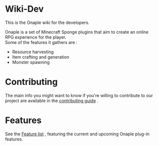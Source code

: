 # Wiki-Dev
This is the Onaple wiki for the developers.  

Onaple is a set of Minecraft Sponge plugins that aim to create an online RPG experience for the player.  
Some of the features it gathers are :  
* Resource harvesting
* Item crafting and generation
* Monster spawning

# Contributing

The main info you might want to know if you're willing to contribute to our project are available in the [contributing guide](https://github.com/OnapleRPG/Wiki-Dev/blob/master/Contributing.md) . 


# Features

See the [Feature list](https://github.com/OnapleRPG/Wiki-Dev/blob/master/Features.md) , featuring the current and upcoming Onaple plug-in features. 

